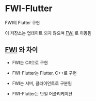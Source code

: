 # FWI-Flutter

FWI의 Flutter 구현

이 저장소는 업데이트 되지 않으며 [FWI][GIT-FWI] 로 이동됨

## [FWI][GIT-FWI] 와 차이
- FWI는 C#으로 구현
- FWI-Flutter는 Flutter, C++로 구현

- FWI는 서버, 클라이언트로 구분됨
- FWI-Flutter는 단일 어플리케이션

[GIT-FWI]: https://github.com/hve4638/FWI
